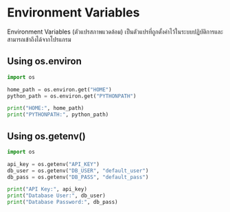 # Environment Variables

Environment Variables (ตัวแปรสภาพแวดล้อม) เป็นตัวแปรที่ถูกตั้งค่าไว้ในระบบปฏิบัติการและสามารถเข้าถึงได้จากโปรแกรม

## Using os.environ
```py linenums="1"
import os

home_path = os.environ.get("HOME")
python_path = os.environ.get("PYTHONPATH")

print("HOME:", home_path)
print("PYTHONPATH:", python_path)
```


## Using os.getenv()
```py linenums="1"
import os

api_key = os.getenv("API_KEY")
db_user = os.getenv("DB_USER", "default_user")
db_pass = os.getenv("DB_PASS", "default_pass")

print("API Key:", api_key)
print("Database User:", db_user)
print("Database Password:", db_pass)

```